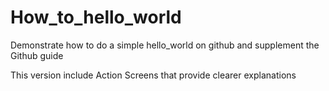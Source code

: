 # How_to_hello_world
Demonstrate how to do a simple hello_world on github and supplement the Github guide

This version include Action Screens that provide clearer explanations
